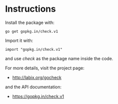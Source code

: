 Instructions
============

Install the package with:

    go get gopkg.in/check.v1
    
Import it with:

    import "gopkg.in/check.v1"

and use _check_ as the package name inside the code.

For more details, visit the project page:

* http://labix.org/gocheck

and the API documentation:

* https://gopkg.in/check.v1

